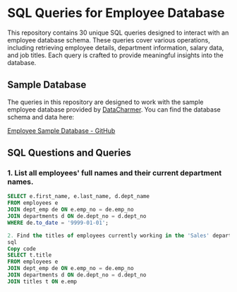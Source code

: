 # SQL Queries for Employee Database

This repository contains 30 unique SQL queries designed to interact with an employee database schema. These queries cover various operations, including retrieving employee details, department information, salary data, and job titles. Each query is crafted to provide meaningful insights into the database.

## Sample Database

The queries in this repository are designed to work with the sample employee database provided by [DataCharmer](https://github.com/datacharmer/test_db). You can find the database schema and data here:

[Employee Sample Database - GitHub](https://github.com/datacharmer/test_db/tree/master)

## SQL Questions and Queries

### 1. List all employees' full names and their current department names.
```sql
SELECT e.first_name, e.last_name, d.dept_name
FROM employees e
JOIN dept_emp de ON e.emp_no = de.emp_no
JOIN departments d ON de.dept_no = d.dept_no
WHERE de.to_date = '9999-01-01';

2. Find the titles of employees currently working in the 'Sales' department.
sql
Copy code
SELECT t.title
FROM employees e
JOIN dept_emp de ON e.emp_no = de.emp_no
JOIN departments d ON de.dept_no = d.dept_no
JOIN titles t ON e.emp
